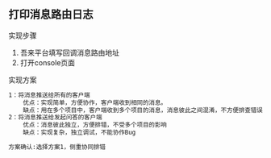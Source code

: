 ## 打印消息路由日志

实现步骤

1. 吾来平台填写回调消息路由地址
2. 打开console页面


实现方案
```txt
1：将消息推送给所有的客户端
    优点：实现简单，方便协作，客户端收到相同的消息。
    缺点：用在多个项目中，客户端收到多个项目的消息，消息彼此之间混淆，不方便排查错误
2：将消息推送给发起问答的客户端
    优点：消息彼此独立，方便排错，不受多个项目的影响
    缺点：实现复杂，独立调试，不能协作Bug

方案确认:选择方案1，侧重协同排错
```